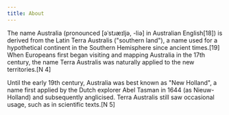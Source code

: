 ```yaml
---
title: About
---
```


The name Australia (pronounced [əˈstɹæɪljə, -liə] in Australian English[18]) is derived from the Latin Terra Australis ("southern land"), a name used for a hypothetical continent in the Southern Hemisphere since ancient times.[19] When Europeans first began visiting and mapping Australia in the 17th century, the name Terra Australis was naturally applied to the new territories.[N 4]

Until the early 19th century, Australia was best known as "New Holland", a name first applied by the Dutch explorer Abel Tasman in 1644 (as Nieuw-Holland) and subsequently anglicised. Terra Australis still saw occasional usage, such as in scientific texts.[N 5]

